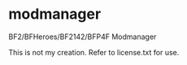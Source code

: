 modmanager
==========

BF2/BFHeroes/BF2142/BFP4F Modmanager

This is not my creation. Refer to license.txt for use.
